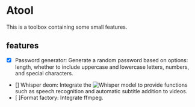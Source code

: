 # Atool

This is a toolbox containing some small features.

## features

- [x] Password generator: Generate a random password based on options: length, whether to include uppercase and lowercase letters, numbers, and special characters.
- [] Whisper deom: Integrate the ![Whisper](https://github.com/openai/whisper) model to provide functions such as speech recognition and automatic subtitle addition to videos.
- [ ]Format factory: Integrate ffmpeg. 
